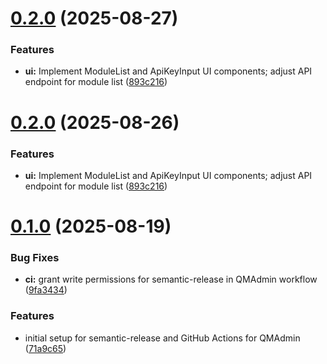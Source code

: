# [0.2.0](https://github.com/mindevis/QMAdmin/compare/v0.1.0...v0.2.0) (2025-08-27)


### Features

* **ui:** Implement ModuleList and ApiKeyInput UI components; adjust API endpoint for module list ([893c216](https://github.com/mindevis/QMAdmin/commit/893c21631be5b1f47b7372bd487383c6c5000096))

# [0.2.0](https://github.com/mindevis/QMAdmin/compare/v0.1.0...v0.2.0) (2025-08-26)


### Features

* **ui:** Implement ModuleList and ApiKeyInput UI components; adjust API endpoint for module list ([893c216](https://github.com/mindevis/QMAdmin/commit/893c21631be5b1f47b7372bd487383c6c5000096))

# [0.1.0](https://github.com/mindevis/QMAdmin/compare/v0.0.0...v0.1.0) (2025-08-19)


### Bug Fixes

* **ci:** grant write permissions for semantic-release in QMAdmin workflow ([9fa3434](https://github.com/mindevis/QMAdmin/commit/9fa34342224907c338520df567e7e39035964a74))


### Features

* initial setup for semantic-release and GitHub Actions for QMAdmin ([71a9c65](https://github.com/mindevis/QMAdmin/commit/71a9c65c258b5234673594b27b80ae4f76dbab50))
